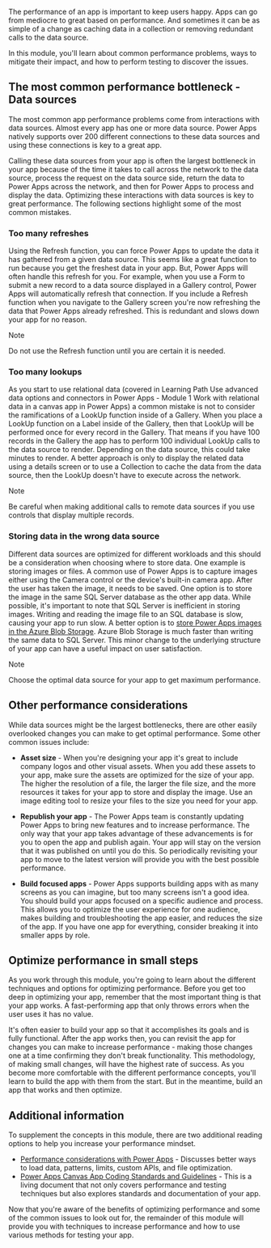The performance of an app is important to keep users happy. Apps can go
from mediocre to great based on performance. And sometimes it can
be as simple of a change as caching data in a collection or removing
redundant calls to the data source.

In this module, you'll learn about common performance problems, ways
to mitigate their impact, and how to perform testing to discover the
issues.

## The most common performance bottleneck - Data sources

The most common app performance problems come from interactions with
data sources. Almost every app has one or more data source. Power Apps
natively supports over 200 different connections to these data sources
and using these connections is key to a great app.

Calling these data sources from your app is often the largest bottleneck
in your app because of the time it takes to call across the network to
the data source, process the request on the data source side, return the
data to Power Apps across the network, and then for Power Apps to process
and display the data. Optimizing these interactions with data sources is
key to great performance. The following sections highlight some of the most common mistakes.

### Too many refreshes

Using the Refresh function, you can force Power Apps to update the data
it has gathered from a given data source. This seems like a great
function to run because you get the freshest data in your app. But,
Power Apps will often handle this refresh for you. For example, when you
use a Form to submit a new record to a data source displayed in a
Gallery control, Power Apps will automatically refresh that connection.
If you include a Refresh function when you navigate to the Gallery
screen you're now refreshing the data that Power Apps already refreshed.
This is redundant and slows down your app for no reason. 

>[!NOTE]
> Do not use the Refresh function until you are certain it is needed.

### Too many lookups

As you start to use relational data (covered in Learning Path Use advanced data options and connectors in Power Apps - Module 1 Work with relational data in a canvas app in Power Apps) a common mistake is not to consider the ramifications of a LookUp function inside of a Gallery. When you place a LookUp function on a Label inside of the Gallery, then that LookUp will be performed once for every record in the Gallery. That means if you have 100 records in the Gallery the app has to perform 100 individual LookUp calls to the data source to render. Depending on the data source, this could take minutes to render. A better approach is only to display the related data using a details screen or to use a Collection to cache the data from the data source, then the LookUp doesn't have to execute across the network. 

>[!NOTE]
> Be careful when making additional calls to remote data sources if you use controls that display
multiple records.

### Storing data in the wrong data source

Different data sources are optimized for different workloads and this should be a consideration when choosing where to store data. One example is storing images or files. A common use of Power Apps is to capture images either using the Camera control or the device's built-in camera app. After the user has taken the image, it needs to be saved. One option is to store the image in the same SQL Server database as the other app data. While possible, it's important to note that SQL Server is inefficient in storing images. Writing and reading the image file to an SQL database is slow, causing your app to run slow. A better option is to [store Power Apps images in the Azure Blob Storage](https://powerapps.microsoft.com/blog/upload-files-from-powerapps-using-the-azure-blob-storage-connector/).
Azure Blob Storage is much faster than writing the same data to SQL Server. This minor change to the underlying structure of your app can have a useful impact on user satisfaction.

>[!NOTE]
> Choose the optimal data source for your app to get maximum performance.

## Other performance considerations

While data sources might be the largest bottlenecks, there are other
easily overlooked changes you can make to get optimal performance. Some
other common issues include:

-   **Asset size** - When you're designing your app it's great to
    include company logos and other visual assets. When you add these
    assets to your app, make sure the assets are optimized for the size
    of your app. The higher the resolution of a file, the larger the
    file size, and the more resources it takes for your app to store and
    display the image. Use an image editing tool to resize your files to
    the size you need for your app.

-   **Republish your app** - The Power Apps team is constantly updating
    Power Apps to bring new features and to increase performance. The
    only way that your app takes advantage of these advancements is for
    you to open the app and publish again. Your app will stay on the
    version that it was published on until you do this. So periodically
    revisiting your app to move to the latest version will provide you with the
    best possible performance.

-   **Build focused apps** - Power Apps supports building apps with as
    many screens as you can imagine, but too many screens isn't a good
    idea. You should build your apps focused on a specific audience and
    process. This allows you to optimize the user experience for one
    audience, makes building and troubleshooting the app easier, and
    reduces the size of the app. If you have one app for everything,
    consider breaking it into smaller apps by role.

## Optimize performance in small steps

As you work through this module, you're going to learn about the different techniques and options for optimizing performance. Before you get too deep in optimizing your app, remember that the most important thing is that your app works. A fast-performing app that only throws errors when the user uses it has no value.

It's often easier to build your app so that it accomplishes its goals and is fully functional. After the app works then, you can revisit the app for changes you can make to increase performance - making those changes one at a time confirming they don't break functionality. This methodology, of making small changes, will have the highest rate of success. As you become more comfortable with the different performance concepts, you'll learn to build the app with them from the start. But in the meantime, build an app that works and then optimize.

## Additional information

To supplement the concepts in this module, there are two additional
reading options to help you increase your performance mindset.

- [Performance considerations with Power Apps](https://powerapps.microsoft.com/blog/performance-considerations-with-powerapps/) - Discusses better ways to load data, patterns, limits, custom APIs, and
file optimization. 
- [Power Apps Canvas App Coding Standards and Guidelines](https://pahandsonlab.blob.core.windows.net/documents/PowerApps%20canvas%20app%20coding%20standards%20and%20guidelines.pdf) - This is a living document that not only covers performance and testing
techniques but also explores standards and documentation of your app.

Now that you're aware of the benefits of optimizing performance and
some of the common issues to look out for, the remainder of this module
will provide you with techniques to increase performance and how to use
various methods for testing your app. 
